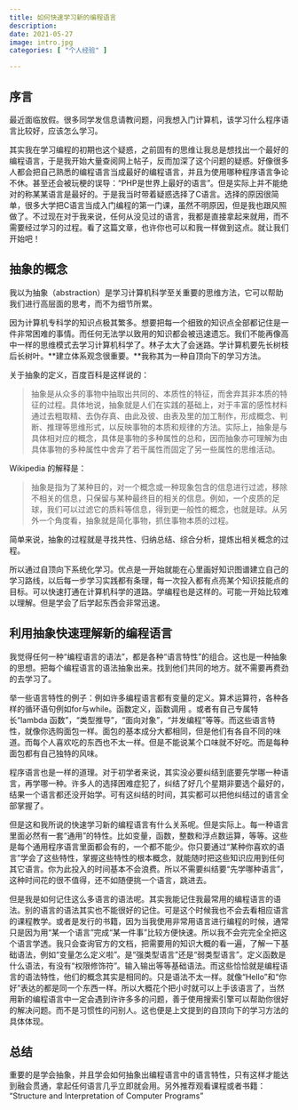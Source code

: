 ```yaml
---
title: 如何快速学习新的编程语言
description: 
date: 2021-05-27
image: intro.jpg
categories: [ "个人经验" ]

---
```


## 序言

最近面临放假。很多同学发信息请教问题，问我想入门计算机，该学习什么程序语言比较好，应该怎么学习。

其实我在学习编程的初期也这个疑惑，之前固有的思维让我总是想找出一个最好的编程语言，于是我开始大量查阅网上帖子，反而加深了这个问题的疑惑。好像很多人都会把自己熟悉的编程语言当成最好的编程语言，并且为使用哪种程序语言争论不休。甚至还会被玩梗的误导：“PHP是世界上最好的语言”。但是实际上并不能绝对的称某某语言是最好的。于是我当时带着疑惑选择了C语言。选择的原因很简单，很多大学把C语言当成入门编程的第一门课，虽然不明原因，但是我也跟风照做了。不过现在对于我来说，任何从没见过的语言，我都是直接拿起来就用，而不需要经过学习的过程。看了这篇文章，也许你也可以和我一样做到这点。就让我们开始吧！



## 抽象的概念

我以为抽象（abstraction）是学习计算机科学至关重要的思维方法，它可以帮助我们进行高层面的思考，而不为细节所累。

因为计算机专科学的知识点极其繁多。想要把每一个细致的知识点全部都记住是一件非常困难的事情。而任何无法学以致用的知识都会被迅速遗忘。我们不能再像高中一样的思维模式去学习计算机科学了。林子太大了会迷路。学计算机要先长树枝后长树叶。**建立体系观念很重要。**我称其为一种自顶向下的学习方法。

关于抽象的定义，百度百科是这样说的：

> 抽象是从众多的事物中抽取出共同的、本质性的特征，而舍弃其非本质的特征的过程。具体地说，抽象就是人们在实践的基础上，对于丰富的感性材料通过去粗取精、去伪存真、由此及彼、由表及里的加工制作，形成概念、判断、推理等思维形式，以反映事物的本质和规律的方法。实际上，抽象是与具体相对应的概念，具体是事物的多种属性的总和，因而抽象亦可理解为由具体事物的多种属性中舍弃了若干属性而固定了另一些属性的思维活动。

Wikipedia 的解释是：

> 抽象是指为了某种目的，对一个概念或一种现象包含的信息进行过滤，移除不相关的信息，只保留与某种最终目的相关的信息。例如，一个皮质的足球，我们可以过滤它的质料等信息，得到更一般性的概念，也就是球。从另外一个角度看，抽象就是简化事物，抓住事物本质的过程。

简单来说，抽象的过程就是寻找共性、归纳总结、综合分析，提炼出相关概念的过程。

所以通过自顶向下系统化学习。优点是一开始就能在心里画好知识图谱建立自己的学习路线，以后每一步学习实践都有条理，每一次投入都有点亮某个知识技能点的目标。可以快速打通在计算机科学的道路。学编程也是这样的。可能一开始比较难以理解。但是学会了后学起东西会非常迅速。



## 利用抽象快速理解新的编程语言

我觉得任何一种“编程语言的语法”，都是各种“语言特性”的组合。这也是一种抽象的思想。把每个编程语言的语法抽象出来。找到他们共同的地方。就不需要再费劲的去学习了。

举一些语言特性的例子：例如许多编程语言都有变量的定义。算术运算符，各种各样的循环语句例如for与while。函数定义，函数调用 。或者有自己专属特长“lambda 函数”，“类型推导”，“面向对象”，“并发编程”等等。而这些语言特性，就像你选购面包一样。面包的基本成分大都相同，但是他们有各自不同的味道。而每个人喜欢吃的东西也不太一样。但是不能说某个口味就不好吃。而是每种面包都有自己独特的风味。

程序语言也是一样的道理。对于初学者来说，其实没必要纠结到底要先学哪一种语言，再学哪一种。许多人的选择困难症犯了，纠结了好几个星期非要选个最好的，结果一个语言都还没开始学。可有这纠结的时间，其实都可以把他纠结过的语言全部掌握了。

但是这和我所说的快速学习新的编程语言有什么关系呢。但是实际上。每一种语言里面必然有一套“通用”的特性。比如变量，函数，整数和浮点数运算，等等。这些是每个通用程序语言里面都会有的，一个都不能少。你只要通过“某种你喜欢的语言”学会了这些特性，掌握这些特性的根本概念，就能随时把这些知识应用到任何其它语言。你为此投入的时间基本不会浪费。所以不需要纠结要“先学哪种语言”，这种时间花的很不值得，还不如随便挑一个语言，跳进去。

但是我是如何记住这么多语言的语法呢。其实我能记住我最常用的编程语言的语法。别的语言的语法其实也不能很好的记住。可是这个时候我也不会去看相应语言的课程教学。或者是发行的书籍，因为当我使用非常用语言进行编程的时候，通常只是因为用“某一个语言”完成“某一件事”比较方便快速。所以我不会完完全全把这个语言学透。我只会查询官方的文档，把需要用的知识大概的看一遍，了解一下基础语法，例如“变量怎么定义啦”。是“强类型语言”还是“弱类型语言”。定义函数是什么语法，有没有“权限修饰符”。输入输出等等基础语法。而这些恰恰就是编程语言的语法特性，他们的概念其实是相同的。只是语法不太一样。就像“Hello”和“你好”表达的都是同一个东西一样。所以大概花个把小时就可以上手该语言了，当然用新的编程语言中一定会遇到许许多多的问题，善于使用搜索引擎可以帮助你很好的解决问题。而不是习惯性的问别人。这也便是上文提到的自顶向下的学习方法的具体体现。

## 总结

重要的是学会抽象，并且学会如何抽象出编程语言中的语言特性，只有这样才能达到融会贯通，拿起任何语言几乎立即就会用。另外推荐观看课程或者书籍： “Structure and Interpretation of Computer Programs”


